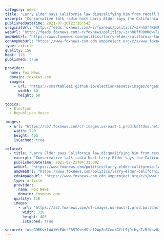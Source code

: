 ```yaml
---
category: news
title: "Larry Elder says California law disqualifying him from recall ballot was designed to get Trump's tax returns"
excerpt: "Conservative talk radio host Larry Elder says the California law used to disqualify him from being on the ballot for the recall election against Gov. Gavin Newsom was originally passed by state lawmakers to force President Donald Trump to turn over his tax returns if he wanted to qualify for the 2020"
publishedDateTime: 2021-07-20T22:16:54Z
originalUrl: "http://feeds.foxnews.com/~r/foxnews/politics/~3/hhUffR9mR8w/larry-elder-california-law-disqualifying-recall-ballot-trump-tax-returns"
webUrl: "http://feeds.foxnews.com/~r/foxnews/politics/~3/hhUffR9mR8w/larry-elder-california-law-disqualifying-recall-ballot-trump-tax-returns"
ampWebUrl: "https://www.foxnews.com/politics/larry-elder-california-law-disqualifying-recall-ballot-trump-tax-returns.amp"
cdnAmpWebUrl: "https://www-foxnews-com.cdn.ampproject.org/c/s/www.foxnews.com/politics/larry-elder-california-law-disqualifying-recall-ballot-trump-tax-returns.amp"
type: article
quality: 156
heat: 176
published: true

provider:
  name: Fox News
  domain: foxnews.com
  images:
    - url: "https://smartableai.github.io/election/assets/images/organizations/foxnews.com-50x50.jpg"
      width: 50
      height: 50

topics:
  - Election
  - Republican Voice

images:
  - url: "https://a57.foxnews.com/cf-images.us-east-1.prod.boltdns.net/v1/static/694940094001/9294d03c-d956-497a-9843-9db364346e9c/2fc26e77-ec70-4ee5-a589-f538e0a60416/1280x720/match/720/405/image.jpg?ve=1&tl=1"
    width: 720
    height: 405
    isCached: true

related:
  - title: "Larry Elder says California law disqualifying him from recall ballot was designed to get Trump's tax returns"
    excerpt: "Conservative talk radio host Larry Elder says the California law used to disqualify him from being on the ballot for the recall election against Gov. Gavin Newsom was originally passed by state lawmakers to force President Donald Trump to turn over his tax returns if he wanted to qualify for the 2020 presidential ballot."
    publishedDateTime: 2021-07-21T04:31:00Z
    webUrl: "https://www.foxnews.com/politics/larry-elder-california-law-disqualifying-recall-ballot-trump-tax-returns"
    ampWebUrl: "https://www.foxnews.com/politics/larry-elder-california-law-disqualifying-recall-ballot-trump-tax-returns.amp"
    cdnAmpWebUrl: "https://www-foxnews-com.cdn.ampproject.org/c/s/www.foxnews.com/politics/larry-elder-california-law-disqualifying-recall-ballot-trump-tax-returns.amp"
    type: article
    provider:
      name: Fox News
      domain: foxnews.com
    quality: 116
    images:
      - url: "https://a57.foxnews.com/cf-images.us-east-1.prod.boltdns.net/v1/static/694940094001/9294d03c-d956-497a-9843-9db364346e9c/2fc26e77-ec70-4ee5-a589-f538e0a60416/1280x720/match/720/405/image.jpg?ve=1&tl=1"
        width: 720
        height: 405
        isCached: true

secured: "usgG9RKvrlWAiWzFWelE85IOzhdSlal2Ap8n8CeotGYtL9jDiby/IzRfkbvUJanWRquLdrOXxOkeoA6MNz+YJ0HgXY7rvVQycPyfqwK4rM7IMhtBHv281BBHk7SrZ+VhptZ7fqfLOt6Rdj/5/3w+YzFEB9xzKN+qBQCHGYfMn1OnfF6c6IlhbHuRXCD/MnhHOOyH+gxhop5pIVq9FcitgLORpSUQckSdPC1k0ihoIv7UujfTAX3NA0kbbh/joS4pw3hxtmEZpwD7zkHqKK3w7DbCprGEt4tFjx8KDeR4swLLHEJRpzT/ZB1Va2A8Ac6dz18X9dpkMDSBimhIWPFwvCxqZUo9ccShb7Ru3vYUtoc=;jADoNuHXkcuVJKVzHOXuTw=="
---
```


